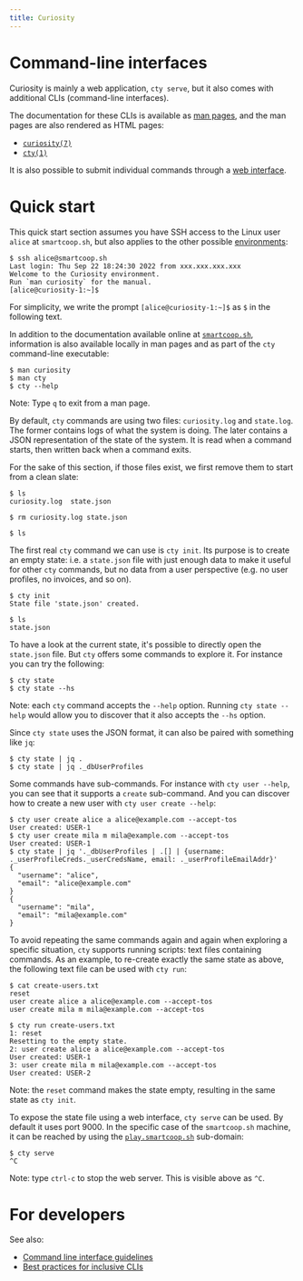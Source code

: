 ```yaml
---
title: Curiosity
---
```


# Command-line interfaces

Curiosity is mainly a web application, `cty serve`, but it also comes with
additional CLIs (command-line interfaces).

The documentation for these CLIs is available as [man
pages](https://en.wikipedia.org/wiki/Man_page), and the man pages are also
rendered as HTML pages:

- [`curiosity(7)`](/documentation/clis/curiosity.7)
- [`cty(1)`](/documentation/clis/cty.1)

It is also possible to submit individual commands through a [web
interface](/run).

# Quick start

This quick start section assumes you have SSH access to the Linux user `alice`
at `smartcoop.sh`, but also applies to the other possible
[environments](/documentation/environments):

```
$ ssh alice@smartcoop.sh
Last login: Thu Sep 22 18:24:30 2022 from xxx.xxx.xxx.xxx
Welcome to the Curiosity environment.
Run `man curiosity` for the manual.
[alice@curiosity-1:~]$
```

For simplicity, we write the prompt `[alice@curiosity-1:~]$` as `$` in the
following text.

In addition to the documentation available online at
[`smartcoop.sh`](https://smartcoop.sh/documentation), information is also
available locally in man pages and as part of the `cty` command-line
executable:

```
$ man curiosity
$ man cty
$ cty --help
```

Note: Type `q` to exit from a man page.

By default, `cty` commands are using two files: `curiosity.log` and
`state.log`. The former contains logs of what the system is doing. The later
contains a JSON representation of the state of the system. It is read when a
command starts, then written back when a command exits.

For the sake of this section, if those files exist, we first remove them to
start from a clean slate:

```
$ ls
curiosity.log  state.json

$ rm curiosity.log state.json

$ ls

```

The first real `cty` command we can use is `cty init`. Its purpose is to create
an empty state: i.e. a `state.json` file with just enough data to make it
useful for other `cty` commands, but no data from a user perspective (e.g. no
user profiles, no invoices, and so on).

```
$ cty init
State file 'state.json' created.

$ ls
state.json

```

To have a look at the current state, it's possible to directly open the
`state.json` file. But `cty` offers some commands to explore it. For instance
you can try the following:

```
$ cty state
$ cty state --hs
```

Note: each `cty` command accepts the `--help` option. Running `cty state
--help` would allow you to discover that it also accepts the `--hs` option.

Since `cty state` uses the JSON format, it can also be paired with something
like `jq`:

```
$ cty state | jq .
$ cty state | jq ._dbUserProfiles
```

Some commands have sub-commands. For instance with `cty user --help`, you can
see that it supports a `create` sub-command. And you can discover how to create
a new user with `cty user create --help`:

```
$ cty user create alice a alice@example.com --accept-tos
User created: USER-1
$ cty user create mila m mila@example.com --accept-tos
User created: USER-1
$ cty state | jq '._dbUserProfiles | .[] | {username: ._userProfileCreds._userCredsName, email: ._userProfileEmailAddr}'
{
  "username": "alice",
  "email": "alice@example.com"
}
{
  "username": "mila",
  "email": "mila@example.com"
}
```

To avoid repeating the same commands again and again when exploring a specific
situation, `cty` supports running scripts: text files containing commands. As
an example, to re-create exactly the same state as above, the following text
file can be used with `cty run`:

```
$ cat create-users.txt
reset
user create alice a alice@example.com --accept-tos
user create mila m mila@example.com --accept-tos

$ cty run create-users.txt
1: reset
Resetting to the empty state.
2: user create alice a alice@example.com --accept-tos
User created: USER-1
3: user create mila m mila@example.com --accept-tos
User created: USER-2
```

Note: the `reset` command makes the state empty, resulting in the same state as
`cty init`.

To expose the state file using a web interface, `cty serve` can be used. By
default it uses port 9000. In the specific case of the `smartcoop.sh` machine,
it can be reached by using the [`play.smartcoop.sh`](https://play.smartcoop.sh)
sub-domain:

```
$ cty serve
^C
```

Note: type `ctrl-c` to stop the web server. This is visible above as `^C`.

# For developers

See also:

- [Command line interface guidelines](https://clig.dev/)
- [Best practices for inclusive
  CLIs](https://seirdy.one/posts/2022/06/10/cli-best-practices/)
